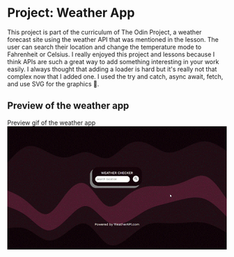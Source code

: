 # Project: Weather App
This project is part of the curriculum of The Odin Project, a weather forecast site using the weather API that was mentioned in the lesson. The user can search their location and change the temperature mode to Fahrenheit or Celsius. I really enjoyed this project and lessons because I think APIs are such a great way to add something interesting in your work easily. I always thought that adding a loader is hard but it's really not that complex now that I added one. I used the try and catch, async await, fetch, and use SVG for the graphics 🤖.

## Preview of the weather app
Preview gif of the weather app
![gif preview](/weather-app-preview.gif)
 
